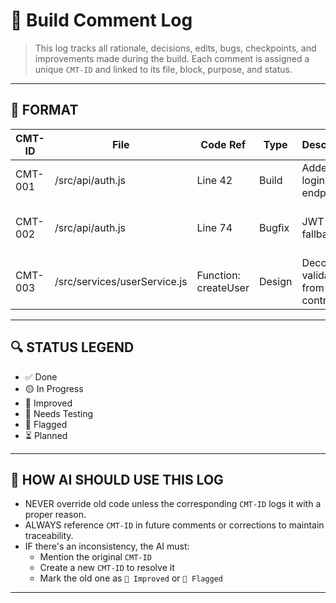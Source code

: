 # 🧠 Build Comment Log

> This log tracks all rationale, decisions, edits, bugs, checkpoints, and improvements made during the build. Each comment is assigned a unique `CMT-ID` and linked to its file, block, purpose, and status.

---

## 📘 FORMAT
| CMT-ID | File | Code Ref | Type | Description | Reason | Related To | Status |
|--------|------|----------|------|-------------|--------|-------------|--------|
| CMT-001 | /src/api/auth.js | Line 42 | Build | Added login POST endpoint | Implements user login | N/A | ✅ Done |
| CMT-002 | /src/api/auth.js | Line 74 | Bugfix | JWT verify fallback | Fix crash on malformed token | CMT-001 | 🔄 Improved |
| CMT-003 | /src/services/userService.js | Function: createUser | Design | Decoupled validation from controller | Improve modularity | N/A | 🟡 In Progress |

---

## 🔍 STATUS LEGEND
- ✅ Done
- 🟡 In Progress
- 🔄 Improved
- 🧪 Needs Testing
- 🧯 Flagged
- ⏳ Planned

---

## 🔁 HOW AI SHOULD USE THIS LOG

- NEVER override old code unless the corresponding `CMT-ID` logs it with a proper reason.
- ALWAYS reference `CMT-ID` in future comments or corrections to maintain traceability.
- IF there's an inconsistency, the AI must:
  - Mention the original `CMT-ID`
  - Create a new `CMT-ID` to resolve it
  - Mark the old one as `🔄 Improved` or `🧯 Flagged`

---

